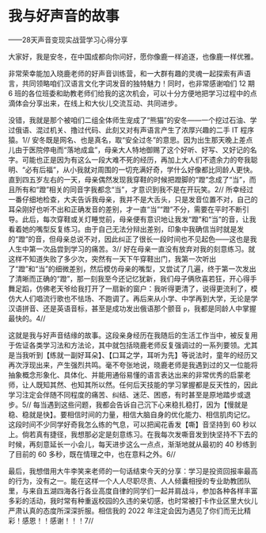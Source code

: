 # 我与好声音的故事

——28天声音变现实战营学习心得分享

大家好，我是安冬，在中国成都向你问好，愿你像鹿一样追逐，也像鹿一样优雅。

非常荣幸能加入晓鹿老师的好声音训练营，和一大群有趣的灵魂一起探索有声语言，共同领略咱们汉语言文化字词发音的独特魅力！同时，也非常感谢咱们 12 期 6 班的各位班委和助教老师们给我的这次机会，可以十分方便地把学习过程中的点滴体会分享出来，在线上和大伙儿交流互动、共同进步。

没错，我就是那个被咱们二组全体师生宠成了“熊猫”的安冬——一个挖过石油、学过俄语、混过机关、撸过代码、此刻又对有声语言产生了浓厚兴趣的二手 IT 程序猿。1// 安冬既是网名、也是真名，取“安全过冬”的意思。因为出生那天晚上差点儿由于医院停电而“落地成盒”，母亲大人特地御赐了这个好听、好写、又好记的名字。可能也正是因为有这么一段大难不死的经历，再加上大人们不遗余力的夸我聪明、“必有后福”，从小我就对周围的一切充满好奇，学什么好像都比同龄人更快。直到四五岁左右的一天，母亲偶然发现我穿鞋的时候把蹬脚的“蹬”念成了“当”，而且所有和“蹬”相关的同音字我都念“当”，才意识到我不是在开玩笑。2// 所幸经过一番仔细地检查，大夫告诉我母亲，我并不是大舌头，只是发音位置不对，自己的耳朵刚好也听不出和正确发音的差别，才一直“当”“蹬”不分，需要在平时不断引导。此后，每次穿鞋或关灯睡觉前，母亲便有意识地让我发“蹬”和“当”的音，让我看着她的嘴型反复练习。由于自己无法分辩出差别，印象中我确信当时就是发的“蹬”的音，但母亲总说不对，因此纠正了很长一段时间也不见起色——这也是我人生中第一次品尝到学习的痛苦。3// 好在母亲一直没有放弃对我的刻意练习。就这样不知道失败了多少次，突然有一天下午穿鞋出门，我第一次听出了“蹬”和“当”的细微差别，然后模仿母亲的嘴型，又尝试了几遍，终于第一次发出了清晰而正确的“蹬”，那一刻我至今还记忆犹新，我们母子俩欣喜若狂，开心得手舞足蹈，仿佛老天爷给我打开了一扇新的窗户：我听得更清了，说得更流利了，模仿大人们唱流行歌也不怯场、不跑调了。再后来从小学、中学再到大学，无论是学汉语拼音、还是英语音标，甚至是成功发出俄语那个颤音 `р`，我都是同龄人中掌握最快的。4//

这就是我与好声音结缘的故事。这段亲身经历在我随后的生活工作当中，被反复用于佐证各类学习法和方法论，其中就包括晓鹿老师反复强调过的一系列要领。尤其是当我听到【练就一副好耳朵】、【口耳之学，耳听为先】等说法时，童年的经历又再次浮现出来，产生强烈共鸣。毫不夸张地说，晓鹿老师是我遇到过的又一位能将抽象概念形象化、具体化、并能用通俗易懂的语言表达出来的非常优秀的启蒙老师，让人既知其然、也知其所以然。任何后天技能的学习掌握都是反天性的，因此学习注定会伴随不同程度的痛苦、纠结、迷茫、困惑，有时甚至是原地踏步或退步。5// 每当遇到这些问题，我都会告诉自己沉下心来稳扎稳打，因为【慢就是稳、稳就是快】。要相信时间的力量，相信大脑自身的优化能力、相信肌肉记忆。这段时间不少同学好奇我怎么练的气息，可以把闻花香发【嘶】音坚持到 60 秒以上。倘若真有捷径，我想那必定是刻意练习。在我每次发嘶音发到快坚持不下去的时候，再刻意延长一小会儿，每天进步这么一点点，渐渐地就从最初的 40 秒练到了目前的 60 多秒，既在情理之中，也在意料之外。6//

最后，我想借用大牛李笑来老师的一句话结束今天的分享：学习是投资回报率最高的行为，没有之一。能在这样一个人人尽职尽责、人人倾囊相授的专业助教团队里，与来自五湖四海各行各业高度自律的同学们一起并肩战斗，参加各种各样丰富多彩的活动，我时常有种重返校园的久违的亲切感，也时常被打卡作业区里大伙儿严肃认真的态度所深深折服。相信我的 2022 年注定会因为遇见了你们而无比精彩！感恩！！感谢！！！7//

